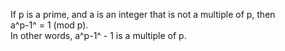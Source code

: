 If p is a prime, and a is an integer that is not a multiple of p, then\
 a^p-1^ = 1 (mod p).\
 In other words, a^p-1^ - 1 is a multiple of p.
